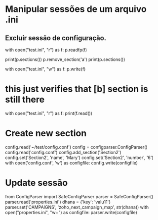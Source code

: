 # Manipular sessões de um arquivo .ini

## Excluir sessão de configuração.
with open("test.ini", "r") as f:
    p.readfp(f)

print(p.sections())
p.remove_section('a')
print(p.sections())

with open("test.ini", "w") as f:
    p.write(f)

# this just verifies that [b] section is still there
with open("test.ini", "r") as f:
    print(f.read())
    
    
# Create new section
config.read('~/test/config.conf')
config = configparser.ConfigParser()
config.read('config.conf')
config.add_section('Section2')
config.set('Section2', 'name', 'Mary')
config.set('Section2', 'number', '6')
with open('config.conf', 'w') as configfile:
    config.write(configfile)
    
# Update sessão
from ConfigParser import SafeConfigParser
parser = SafeConfigParser()
parser.read('properties.ini')
dhana = {'key': 'valu11'}
parser.set('CAMPAIGNS', 'zoho_next_campaign_map', str(dhana))
with open("properties.ini", "w+") as configfile:
    parser.write(configfile)
